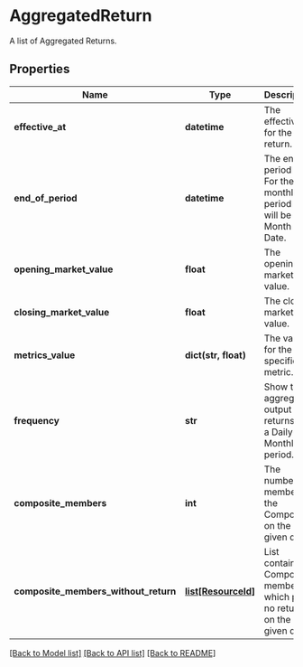 # AggregatedReturn

A list of Aggregated Returns.

## Properties
Name | Type | Description | Notes
------------ | ------------- | ------------- | -------------
**effective_at** | **datetime** | The effectiveAt for the return. | 
**end_of_period** | **datetime** | The end of period date. For the monthly period this will be the Month End Date. | 
**opening_market_value** | **float** | The opening market value. | [optional] 
**closing_market_value** | **float** | The closing market value. | [optional] 
**metrics_value** | **dict(str, float)** | The value for the specified metric. | 
**frequency** | **str** | Show the aggregated output returns on a Daily or Monthly period. | [optional] 
**composite_members** | **int** | The number of members in the Composite on the given day. | [optional] 
**composite_members_without_return** | [**list[ResourceId]**](ResourceId.md) | List containing Composite members which post no return on the given day. | [optional] 

[[Back to Model list]](../README.md#documentation-for-models) [[Back to API list]](../README.md#documentation-for-api-endpoints) [[Back to README]](../README.md)


